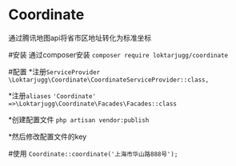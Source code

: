 # Coordinate
通过腾讯地图api将省市区地址转化为标准坐标

#安装
通过composer安装
`composer require loktarjugg/coordinate`

#配置
*注册`ServiceProvider`
`\Loktarjugg\Coordinate\CoordinateServiceProvider::class,`

*注册`aliases`
`'Coordinate'    =>\Loktarjugg\Coordinate\Facades\Facades::class`

*创建配置文件
`php artisan vendor:publish`

*然后修改配置文件的key

#使用
`Coordinate::coordinate('上海市华山路888号');`





